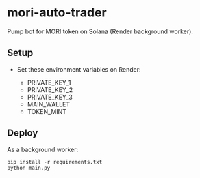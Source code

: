 # mori-auto-trader

Pump bot for MORI token on Solana (Render background worker).

## Setup

- Set these environment variables on Render:

  - PRIVATE_KEY_1  
  - PRIVATE_KEY_2  
  - PRIVATE_KEY_3  
  - MAIN_WALLET  
  - TOKEN_MINT  

## Deploy

As a background worker:

```
pip install -r requirements.txt
python main.py
```
